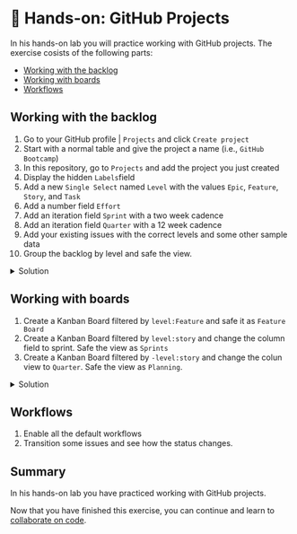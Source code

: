 # 🔨 Hands-on: GitHub Projects

In his hands-on lab you will practice working with GitHub projects. The exercise cosists of the following parts:
- [Working with the backlog](#working-with-the-backlog)
- [Working with boards](#working-with-boards)
- [Workflows](#workflows)

## Working with the backlog

1. Go to your GitHub profile | `Projects` and click `Create project`
2. Start with a normal table and give the project a name (i.e., `GitHub Bootcamp`)
3. In this repository, go to `Projects` and add the project you just created
4. Display the hidden `Labels`field
5. Add a new `Single Select` named `Level` with the values `Epic`, `Feature`, `Story`, and `Task`
6. Add a number field `Effort`
7. Add an iteration field `Sprint` with a two week cadence
8. Add an iteration field `Quarter` with a 12 week cadence
9. Add your existing issues with the correct levels and some other sample data
10. Group the backlog by level and safe the view.

<details><summary>Solution</summary>

  See [this example](https://github.com/users/wulfland/projects/9)
  
</details>

## Working with boards

1. Create a Kanban Board filtered by `level:Feature` and safe it as `Feature Board`
2. Create a Kanban Board filtered by `level:story` and change the column field to sprint. Safe the view as `Sprints`
3. Create a Kanban Board filtered by `-level:story` and change the colun view to `Quarter`. Safe the view as `Planning`.

<details><summary>Solution</summary>

  - [Feature Board](https://github.com/users/wulfland/projects/9/views/2)  
  - [Sprints](https://github.com/users/wulfland/projects/9/views/2)  
  - [Planning](https://github.com/users/wulfland/projects/9/views/5)  
  
</details>

## Workflows

1. Enable all the default workflows
2. Transition some issues and see how the status changes.

## Summary 

In his hands-on lab you have practiced working with GitHub projects.

Now that you have finished this exercise, you can continue and learn to [collaborate on code](../README.md#part-3--collaborate-on-code).
